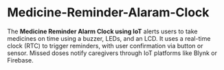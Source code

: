 # Medicine-Reminder-Alaram-Clock
The **Medicine Reminder Alarm Clock using IoT** alerts users to take medicines on time using a buzzer, LEDs, and an LCD. It uses a real-time clock (RTC) to trigger reminders, with user confirmation via button or sensor. Missed doses notify caregivers through IoT platforms like Blynk or Firebase.
